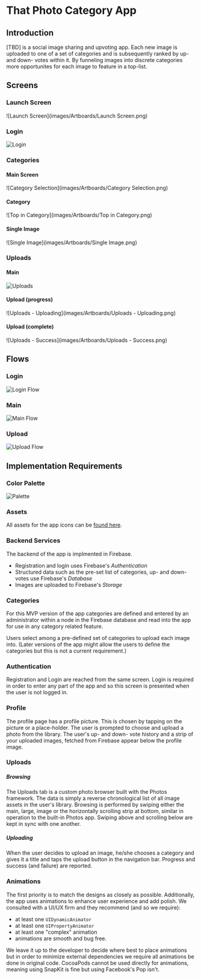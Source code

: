 # That Photo Category App

## Introduction

\[TBD\] is a social image sharing and upvoting app. Each new image is uploaded to one of a 
set of categories and is subsequently ranked by up- and down- votes within it. 
By funneling images into discrete categories more opportunites for each image to feature
in a top-list.

## Screens

### Launch Screen

![Launch Screen](images/Artboards/Launch Screen.png)

### Login

![Login](images/Artboards/Login.png)

### Categories

#### Main Screen

![Category Selection](images/Artboards/Category Selection.png)

#### Category

![Top in Category](images/Artboards/Top in Category.png)

#### Single Image

![Single Image](images/Artboards/Single Image.png)

### Uploads

#### Main

![Uploads](images/Artboards/Uploads.png)

#### Upload (progress)

![Uploads - Uploading](images/Artboards/Uploads - Uploading.png)

#### Upload (complete)

![Uploads - Success](images/Artboards/Uploads - Success.png)

## Flows

### Login

![Login Flow](images/Flows/login_flow.png)


### Main

![Main Flow](images/Flows/main_flow.png)


### Upload

![Upload Flow](images/Flows/upload_flow.png)


## Implementation Requirements

### Color Palette

![Palette](images/Flows/color_palette.png)

### Assets

All assets for the app icons can be [found here](images/Assets).


### Backend Services

The backend of the app is implmented in Firebase. 

* Registration and login uses Firebase's _Authentication_
* Structured data such as the pre-set list of categories, up- and down- votes use Firebase's _Database_
* Images are uploaded to Firebase's _Storage_

### Categories

For this MVP version of the app categories are defined and entered by an administrator 
within a node in the Firebase database and read into the app for use in any category 
related feature.

Users select among a pre-defined set of categories to  upload each image into. 
(Later versions of the app might allow the users to define the categories but this 
is not a current requirement.)

### Authentication

Registration and Login are reached from the same screen. Login is required in order to enter
any part of the app and so this screen is presented when the user is not logged in.

### Profile

The profile page has a profile picture. This is chosen by tapping on the picture or a place-holder. 
The user is prompted to choose and upload a photo from the library. The user's up- and 	down- vote history
and a strip of your uploaded images, fetched from Firebase appear below the profile image.
 
### Uploads

##### Browsing

The Uploads tab is a custom photo browser built with the Photos framework. The data is
simply a reverse chronological list of all image assets in the user's library. Browsing is performed
by swiping either the main, large, image or the horizontally scrolling strip at bottom,
similar in operation to the built-in Photos app. Swiping above and scrolling below are kept in sync
with one another.

##### Uploading

When the user decides to upload an image, he/she chooses a category and gives it a title and
taps the upload button in the navigation bar. Progress and success (and failure) are reported.

### Animations

The first priority is to match the designs as closely as possible. Additionally, the app uses 
animations to enhance user experience and add polish.  We consulted with a UI/UX firm and 
they recommend (and so we require):

* at least one ```UIDynamicAnimator```
* at least one ```UIPropertyAnimator```
* at least one "complex" animation
* animations are smooth and bug free. 

We leave it up to the developer to decide where best to place animations but in order to minimize
external dependencies we require all animations be done in original code. CocoaPods cannot be used 
directly for animations, meaning using SnapKit is fine but using Facebook's Pop isn't.






